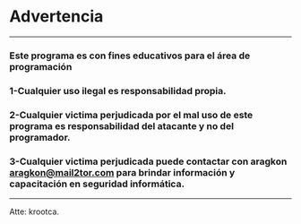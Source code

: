 # Advertencia

---------
### Este programa es con fines educativos para el área de programación
### 1-Cualquier uso ilegal es responsabilidad propia.
### 2-Cualquier victima perjudicada por el mal uso de este programa es responsabilidad del atacante y no del programador.
### 3-Cualquier victima perjudicada puede contactar con aragkon aragkon@mail2tor.com para brindar información y capacitación en seguridad informática.
---------
Atte: krootca.
